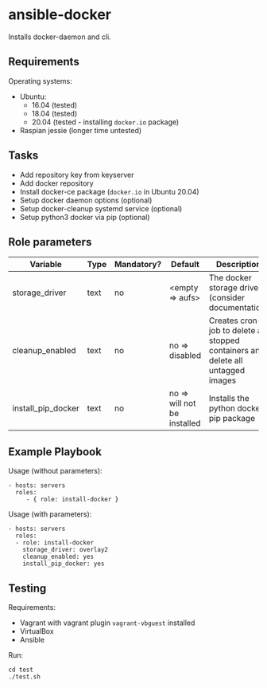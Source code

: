 # ansible-docker

Installs docker-daemon and cli.

## Requirements

Operating systems:

* Ubuntu:
  * 16.04 (tested)
  * 18.04 (tested)
  * 20.04 (tested - installing `docker.io` package)
* Raspian jessie (longer time untested)

## Tasks

* Add repository key from keyserver
* Add docker repository
* Install docker-ce package (`docker.io` in Ubuntu 20.04)
* Setup docker daemon options (optional)
* Setup docker-cleanup systemd service (optional)
* Setup python3 docker via pip (optional)

## Role parameters

| Variable      | Type | Mandatory? | Default | Description           |
|---------------|------|------------|---------|-----------------------|
| storage_driver | text | no        | <empty => aufs> | The docker storage driver (consider documentation) |
| cleanup_enabled | text | no       | no => disabled  | Creates cron-job to delete all stopped containers and delete all untagged images |
| install_pip_docker | text | no       | no => will not be installed | Installs the python docker pip package                            |

## Example Playbook

Usage (without parameters):

    - hosts: servers
      roles:
         - { role: install-docker }

Usage (with parameters):

    - hosts: servers
      roles:
      - role: install-docker
        storage_driver: overlay2
        cleanup_enabled: yes
        install_pip_docker: yes

## Testing

Requirements:

* Vagrant with vagrant plugin `vagrant-vbguest` installed
* VirtualBox
* Ansible

Run:

```shell script
cd test
./test.sh
```
